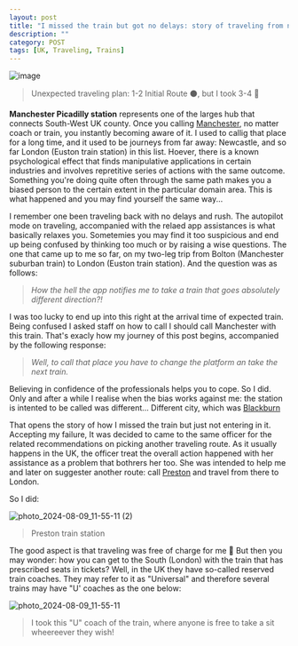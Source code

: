 ```yaml
---
layout: post
title: "I missed the train but got no delays: story of traveling from north to south in the UK"
description: ""
category: POST
tags: [UK, Traveling, Trains]
---
```

![image](https://github.com/user-attachments/assets/8cd95c49-a3bf-48e2-8647-3739310f975e)
> Unexpected traveling plan: 1-2 Initial Route ⚫, but I took 3-4 🔴

**Manchester Picadilly station** represents one of the larges hub that connects South-West UK county. Once you calling [Manchester](https://en.wikipedia.org/wiki/Manchester), no matter coach or train, you instantly becoming aware of it. 
I used to callig that place for a long time, and it used to be journeys from far away: Newcastle, and so far London (Euston train station) in this list. 
Hoever, there is a known psychological effect that finds manipulative applications in certain industries and involves repretitive series of actions with the same outcome.  
Something you're doing quite often through the same path makes you a biased person to the certain extent in the particular domain area. 
This is what happened and you may find yourself the same way...

<!--more-->

I remember one been traveling back with no delays and rush. 
The autopilot mode on traveling, accompanied with the relaed app assistances is what basically relaxes you.
Sometemies you may find it too suspicious and end up being confused by thinking too much or by raising a wise questions.
The one that came up to me so far, on my two-leg trip from Bolton (Manchester suburban train) to London (Euston train station).
And the question was as follows:

> *How the hell the app notifies me to take a train that goes absolutely different direction?!*

I was too lucky to end up into this right at the arrival time of expected train. 
Being confused I asked staff on how to call I should call Manchester with this train. 
That's exacly how my journey of this post begins, accompanied by the following response:

> *Well, to call that place you have to change the platform an take the next train.*

Believing in confidence of the professionals helps you to cope. So I did.
Only and after a while I realise when the bias works against me: the station is intented to be called was different... 
Different city, which was [Blackburn](https://en.wikipedia.org/wiki/Blackburn)

That opens the story of how I missed the train but just not entering in it.
Accepting my failure, It was decided to came to the same officer for the related recommendations on picking another traveling route.
As it usually happens in the UK, the officer treat the overall action happened with her assistance as a problem that bothrers her too.
She was intended to help me and later on suggester another route: call [Preston](https://en.wikipedia.org/wiki/Preston,_Lancashire) and travel from there to London.

So I did:

![photo_2024-08-09_11-55-11 (2)](https://github.com/user-attachments/assets/3ade14c0-0ea6-4457-bb9c-4f0643cb84b8)
> Preston train station

The good aspect is that traveling was free of charge for me 🥳
But then you may wonder: how you can get to the South (London) with the train that has prescribed seats in tickets?
Well, in the UK they have so-called reserved train coaches. They may refer to it as "Universal" and therefore several trains may have "U' coaches as the one below:

![photo_2024-08-09_11-55-11](https://github.com/user-attachments/assets/fd23a7f1-f332-495b-b73d-6fd31194acdf)
> I took this "U" coach of the train, where anyone is free to take a sit wheereever they wish!


